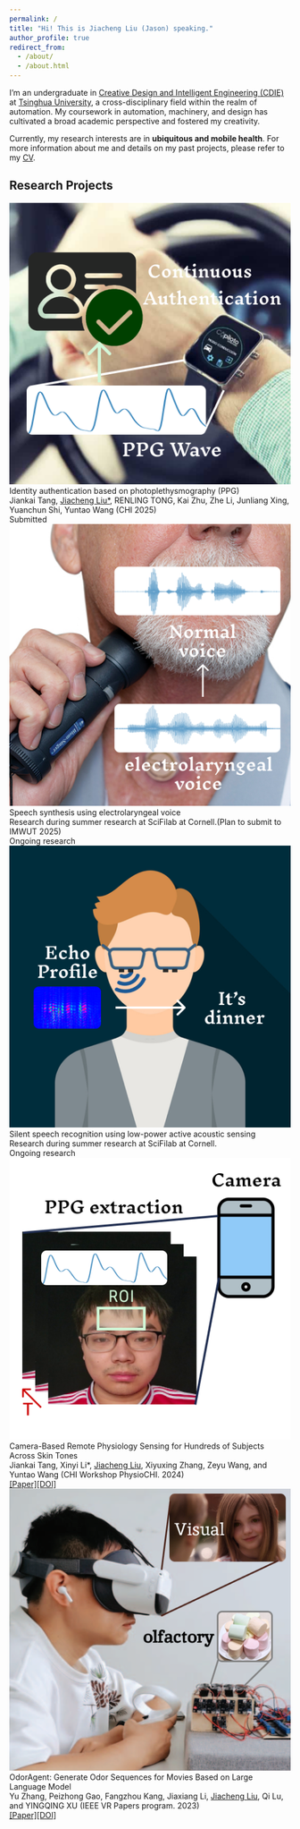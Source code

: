 ```yaml
---
permalink: /
title: "Hi! This is Jiacheng Liu (Jason) speaking."
author_profile: true
redirect_from: 
  - /about/
  - /about.html
---
```


I’m an undergraduate in [Creative Design and Intelligent Engineering (CDIE)](https://www.xyc.tsinghua.edu.cn/en/info/1111/1374.htm) at [Tsinghua University](https://www.tsinghua.edu.cn/en/index.htm), a cross-disciplinary field within the realm of automation. My coursework in automation, machinery, and design has cultivated a broad academic perspective and fostered my creativity.

Currently, my research interests are in **ubiquitous and mobile health**. For more information about me and details on my past projects, please refer to my [CV](assets/JiachengLiu_Resume.pdf).

<h2 id='Research Projects'>Research Projects</h2>

<div class="project">
  <img src="/images/PPGA.png" alt="Project Image" class="project-image">
  <div class="project-description">
    <div class="project-title">Identity authentication based on photoplethysmography (PPG)</div>
    <div class="project-authors">Jiankai Tang, <u>Jiacheng Liu*</u>, RENLING TONG, Kai Zhu, Zhe Li, Junliang Xing, Yuanchun Shi, Yuntao Wang (CHI 2025)</div>
    <div class="project-authors">Submitted</div>
  </div>
</div>

<div class="project">
  <img src="/images/SSS.png" alt="Project Image" class="project-image">
  <div class="project-description">
    <div class="project-title">Speech synthesis using electrolaryngeal voice</div>
    <div class="project-authors">Research during summer research at SciFilab at Cornell.(Plan to submit to IMWUT 2025)</div>
    <div class="project-authors">Ongoing research</div>
  </div>
</div>

<div class="project">
  <img src="/images/SSR.png" alt="Project Image" class="project-image">
  <div class="project-description">
    <div class="project-title">Silent speech recognition using low-power active acoustic sensing</div>
<!--     <div class="project-authors">Jiankai Tang, <u>and Jiacheng Liu</u>, RENLING TONG, Kai Zhu, Zhe Li, Junliang Xing, Yuanchun Shi, Yuntao Wang (Manuscript in preparation)</div> -->
    <div class="project-authors">Research during summer research at SciFilab at Cornell.</div>
    <div class="project-authors">Ongoing research</div>
  </div>
</div>

<div class="project">
  <img src="/images/rPPg.png" alt="Project Image" class="project-image">
  <div class="project-description">
    <div class="project-title">Camera-Based Remote Physiology Sensing for Hundreds of Subjects Across Skin Tones</div>
    <div class="project-authors">Jiankai Tang, Xinyi Li*, <u>Jiacheng Liu</u>, Xiyuxing Zhang, Zeyu Wang, and Yuntao Wang (CHI Workshop PhysioCHI. 2024)</div>
    <div class="project-links"><a href="assets/2404.05003v1.pdf">[Paper]</a><a href="https://doi.org/10.48550/arXiv.2404.05003">[DOI]</a> </div>
  </div>
</div>

<div class="project">
  <img src="/images/Odor.png" alt="Project Image" class="project-image">
  <div class="project-description">
    <div class="project-title">OdorAgent: Generate Odor Sequences for Movies Based on Large Language Model</div>
    <div class="project-authors">Yu Zhang, Peizhong Gao, Fangzhou Kang, Jiaxiang Li, <u>Jiacheng Liu</u>, Qi Lu, and YINGQING XU (IEEE VR Papers program. 2023)</div>
    <div class="project-links"><a href="assets/OdorAgent_Generate_Odor_Sequences_for_Movies_Based_on_Large_Language_Model.pdf">[Paper]</a><a href="https://doi.org/10.1109/VR58804.2024.00034">[DOI]</a> </div>
  </div>
</div>
